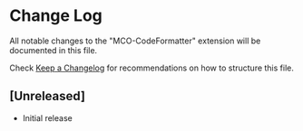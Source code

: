 # Change Log

All notable changes to the "MCO-CodeFormatter" extension will be documented in this file.

Check [Keep a Changelog](http://keepachangelog.com/) for recommendations on how to structure this file.

## [Unreleased]

- Initial release